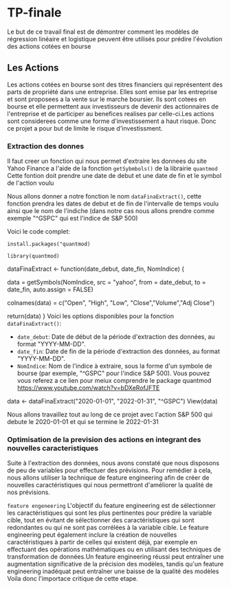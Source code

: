 # TP-finale

Le but de ce travail final est de démontrer comment les modèles de régression linéaire et logistique peuvent être utilisés pour prédire l'évolution des actions cotées en bourse

## Les Actions 

Les actions cotées en bourse sont des titres financiers qui représentent des parts de propriété dans une entreprise. Elles sont emise par les entreprise et sont proposees a la vente sur le marche boursier.  Ils sont cotees en bourse et elle permettent aux investisseurs de devenir des actionnaires de l'entreprise et de participer au benefices realises par celle-ci.Les actions sont considerees comme une forme d'investissement a haut risque. Donc ce projet a pour but de limite le risque d'investissment. 


### Extraction des donnes 
 
 
Il faut creer un fonction qui nous permet d'extraire les donnees du site Yahoo Finance a l'aide de la fonction `getSybmbols()` de la librairie `quantmod` 
Cette fontion doit prendre une date de debut et une date de fin et le symbol de l'action voulu 
 
Nous allons donner a notre fonction le nom `dataFinaExtract()`, cette fonction prendra les dates de debut et de fin de l'intervalle de temps voulu ainsi que le nom de l'indiche (dans notre cas nous allons prendre comme exemple "^GSPC" qui est l'indice de S&P 500)

Voici le code complet:
  
`install.packages("quantmod)`

`library(quantmod)`  


dataFinaExtract <- function(date_debut, date_fin, NomIndice) {
  
  
  data = getSymbols(NomIndice, src = "yahoo", from = date_debut, to = date_fin, auto.assign = FALSE)
  
  colnames(data) = c("Open", "High", "Low", "Close","Volume","Adj Close")
  
  return(data)
}
Voici les options disponibles pour la fonction `dataFinaExtract()`:

- `date_debut`: Date de début de la période d'extraction des données, au format "YYYY-MM-DD".
- `date_fin`: Date de fin de la période d'extraction des données, au format "YYYY-MM-DD".
- `NomIndice`: Nom de l'indice à extraire, sous la forme d'un symbole de bourse (par exemple, "^GSPC" pour l'indice S&P 500).
Vous pouvez vous referez a ce lien  pour meiux comprendre le package quantmod https://www.youtube.com/watch?v=bDXeRofJFTE

data <- dataFinaExtract("2020-01-01", "2022-01-31", "^GSPC")
View(data)

Nous allons travaillez tout au long de ce projet avec l'action S&P 500 qui debute le 2020-01-01 et qui se termine le 2022-01-31

### Optimisation de la prevision des actions en integrant des nouvelles caracteristiques 

Suite à l'extraction des données, nous avons constaté que nous disposons de peu de variables pour effectuer des prévisions. Pour remédier à cela, nous allons utiliser la technique de feature engineering afin de créer de nouvelles caractéristiques qui nous permettront d'améliorer la qualité de nos prévisions.

`feature engeneering`
L'objectif du feature engineering est de sélectionner les caractéristiques qui sont les plus pertinentes pour prédire la variable cible, tout en évitant de sélectionner des caractéristiques qui sont redondantes ou qui ne sont pas corrélées à la variable cible. Le feature engineering peut également inclure la création de nouvelles caractéristiques à partir de celles qui existent déjà, par exemple en effectuant des opérations mathématiques ou en utilisant des techniques de transformation de données.Un feature engineering réussi peut entraîner une augmentation significative de la précision des modèles, tandis qu'un feature engineering inadéquat peut entraîner une baisse de la qualité des modèles Voila donc l'importace critique de cette etape. 

